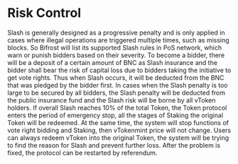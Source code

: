 # Risk Control

Slash is generally designed as a progressive penalty and is only applied in cases where illegal operations are triggered multiple times, such as missing blocks. So Bifrost will list its supported Slash rules in PoS network, which warn or punish bidders based on their severity. To become a bidder, there will be a deposit of a certain amount of BNC as Slash insurance and the bidder shall bear the risk of capital loss due to bidders taking the initiative to get vote rights. Thus when Slash occurs, it will be deducted from the BNC that was pledged by the bidder first. In cases when the Slash penalty is too large to be secured by all bidders, the Slash penalty will be deducted from the public insurance fund and the Slash risk will be borne by all vToken holders. If overall Slash reaches 10% of the total Token, the Token protocol enters the period of emergency stop, all the stages of Staking the original Token will be redeemed. At the same time, the system will stop functions of vote right bidding and Staking, then vTokenmint price will not change. Users can always redeem vToken into the original Token, the system will be trying to find the reason for Slash and prevent further loss. After the problem is fixed, the protocol can be restarted by referendum.

